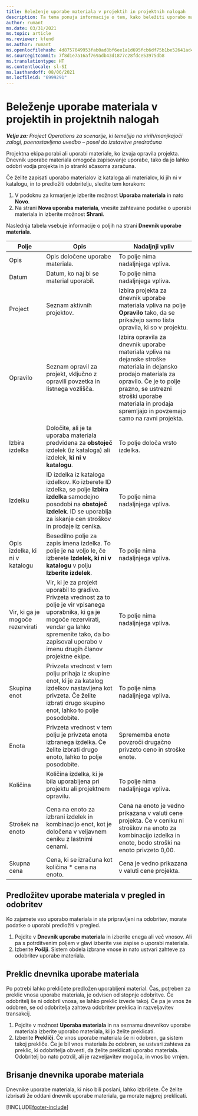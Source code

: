 ```yaml
---
title: Beleženje uporabe materiala v projektih in projektnih nalogah
description: Ta tema ponuja informacije o tem, kako beležiti uporabo materiala glede na projekte in opravila projekta.
author: rumant
ms.date: 03/31/2021
ms.topic: article
ms.reviewer: kfend
ms.author: rumant
ms.openlocfilehash: 4d8757049953fab0ad8bf6ee1a1d695fcb6df75b1be52641ad4af3b3137d7a0a
ms.sourcegitcommit: 7f8d1e7a16af769adb43d1877c28fdce53975db8
ms.translationtype: HT
ms.contentlocale: sl-SI
ms.lasthandoff: 08/06/2021
ms.locfileid: "6999291"
---
```

# <a name="record-material-usage-on-projects-and-project-tasks"></a>Beleženje uporabe materiala v projektih in projektnih nalogah

_**Velja za:** Project Operations za scenarije, ki temeljijo na virih/manjkajoči zalogi, poenostavljeno uvedbo – posel do izstavitve predračuna_

Projektna ekipa porabi ali uporabi materiale, ko izvaja opravila projekta. Dnevnik uporabe materiala omogoča zapisovanje uporabe, tako da jo lahko odobri vodja projekta in jo stranki sčasoma zaračuna. 

Če želite zapisati uporabo materialov iz kataloga ali materialov, ki jih ni v katalogu, in to predložiti odobritelju, sledite tem korakom: 

1. V podoknu za krmarjenje izberite možnost **Uporaba materiala** in nato **Novo**.
2. Na strani **Nova uporaba materiala**, vnesite zahtevane podatke o uporabi materiala in izberite možnost **Shrani**.

Naslednja tabela vsebuje informacije o poljih na strani **Dnevnik uporabe materiala**. 

| **Polje** | **Opis** | **Nadaljnji vpliv** |
| --- | --- | --- |
| Opis | Opis določene uporabe materiala. | To polje nima nadaljnjega vpliva. |
| Datum | Datum, ko naj bi se material uporabil. | To polje nima nadaljnjega vpliva. |
| Project | Seznam aktivnih projektov. | Izbira projekta za dnevnik uporabe materiala vpliva na polje **Opravilo** tako, da se prikažejo samo tista opravila, ki so v projektu. |
| Opravilo | Seznam opravil za projekt, vključno z opravili povzetka in listnega vozlišča. | Izbira opravila za dnevnik uporabe materiala vpliva na dejanske stroške materiala in dejansko prodajo materiala za opravilo. Če je to polje prazno, se ustrezni stroški uporabe materiala in prodaja spremljajo in povzemajo samo na ravni projekta. |
| Izbira izdelka | Določite, ali je ta uporaba materiala predvidena za **obstoječ** izdelek (iz kataloga) ali izdelek, **ki ni v katalogu**. | To polje določa vrsto izdelka. |
| Izdelku | ID izdelka iz kataloga izdelkov. Ko izberete ID izdelka, se polje **Izbira izdelka** samodejno posodobi na **obstoječ izdelek**. ID se uporablja za iskanje cen stroškov in prodaje iz cenika. | To polje nima nadaljnjega vpliva. |
| Opis izdelka, ki ni v katalogu | Besedilno polje za zapis imena izdelka. To polje je na voljo le, če izberete **Izdelek, ki ni v katalogu** v polju **Izberite izdelek**.| To polje nima nadaljnjega vpliva. |
| Vir, ki ga je mogoče rezervirati| Vir, ki je za projekt uporabil to gradivo. Privzeta vrednost za to polje je vir vpisanega uporabnika, ki ga je mogoče rezervirati, vendar ga lahko spremenite tako, da bo zapisoval uporabo v imenu drugih članov projektne ekipe. | To polje nima nadaljnjega vpliva. |
| Skupina enot | Privzeta vrednost v tem polju prihaja iz skupine enot, ki je za katalog izdelkov nastavljena kot privzeta. Če želite izbrati drugo skupino enot, lahko to polje posodobite. | To polje nima nadaljnjega vpliva. |
| Enota | Privzeta vrednost v tem polju je privzeta enota izbranega izdelka. Če želite izbrati drugo enoto, lahko to polje posodobite. | Sprememba enote povzroči drugačno privzeto ceno in stroške enote. |
| Količina | Količina izdelka, ki je bila uporabljena pri projektu ali projektnem opravilu. | To polje nima nadaljnjega vpliva. |
| Strošek na enoto | Cena na enoto za izbrani izdelek in kombinacijo enot, kot je določena v veljavnem ceniku z lastnimi cenami. | Cena na enoto je vedno prikazana v valuti cene projekta. Če v ceniku ni stroškov na enoto za kombinacijo izdelka in enote, bodo stroški na enoto privzeto 0,00. |
| Skupna cena | Cena, ki se izračuna kot količina \* cena na enoto.| Cena je vedno prikazana v valuti cene projekta. |


## <a name="submit-material-usage-for-review-and-approval"></a>Predložitev uporabe materiala v pregled in odobritev 
Ko zajamete vso uporabo materiala in ste pripravljeni na odobritev, morate podatke o uporabi predložiti v pregled.

1. Pojdite v **Dnevnik uporabe materiala** in izberite enega ali več vnosov. Ali pa s potrditvenim poljem v glavi izberite vse zapise o uporabi materiala.
2. Izberite **Pošlji**. Sistem obdela izbrane vnose in nato ustvari zahteve za odobritev uporabe materiala.

## <a name="recall-a-material-usage-log"></a>Preklic dnevnika uporabe materiala

Po potrebi lahko prekličete predložen uporabljeni material. Čas, potreben za preklic vnosa uporabe materiala, je odvisen od stopnje odobritve.  Če odobritelj še ni odobril vnosa, se lahko preklic izvede takoj. Če pa je vnos že odobren, se od odobritelja zahteva odobritev preklica in razveljavitev transakcij.

1. Pojdite v možnost **Uporaba materiala** in na seznamu dnevnikov uporabe materiala izberite uporabo materiala, ki jo želite preklicati.
2. Izberite **Prekliči**. Če vnos uporabe materiala še ni odobren, ga sistem takoj prekliče. Če je bil vnos materiala že odobren, se ustvari zahteva za preklic, ki odobritelja obvesti, da želite preklicati uporabo materiala. Odobritelj bo nato potrdil, ali je razveljavitev mogoča, in vnos bo vrnjen.

## <a name="delete-a-material-usage-log"></a>Brisanje dnevnika uporabe materiala

Dnevnike uporabe materiala, ki niso bili poslani, lahko izbrišete. Če želite izbrisati že oddani dnevnik uporabe materiala, ga morate najprej preklicati.



[!INCLUDE[footer-include](../includes/footer-banner.md)]
